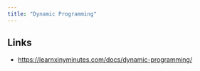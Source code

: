 ```yaml
---
title: "Dynamic Programming"
---
```


## Links
- https://learnxinyminutes.com/docs/dynamic-programming/
